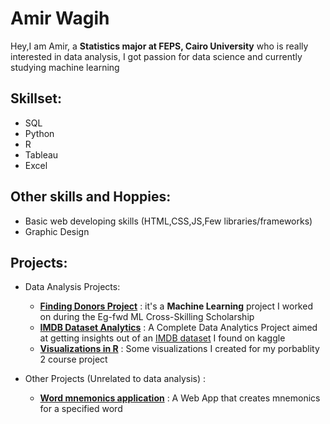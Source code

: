 # Amir Wagih
Hey,I am Amir, a **Statistics major at FEPS, Cairo University** who is really interested in data analysis, I got passion for data science and currently studying machine learning

## Skillset: 
- SQL
- Python 
- R
- Tableau
- Excel
## Other skills and Hoppies:
- Basic web developing skills (HTML,CSS,JS,Few libraries/frameworks)
- Graphic Design

## Projects:

- Data Analysis Projects:
  - [**Finding Donors Project**](https://github.com/AmirWagih1/finding_donors) : it's a **Machine Learning** project I worked on during the Eg-fwd ML Cross-Skilling Scholarship
  - [**IMDB Dataset Analytics**](https://github.com/AmirWagih1/imdb-movie-dataset-analytics) : A Complete Data Analytics Project aimed at getting insights out of an [IMDB dataset](https://www.kaggle.com/datasets/ngochieunguyen/imdb-extensive) I found on kaggle
  - [**Visualizations in R**](https://github.com/AmirWagih1/visualizations-I-created-for-my-probablity-2-course-project-in-university) : Some visualizations I created for my porbablity 2 course project

- Other Projects (Unrelated to data analysis) :
  - [**Word mnemonics application**](https://github.com/AmirWagih1/word_mnemonics_project) : A Web App that creates mnemonics for a specified word



